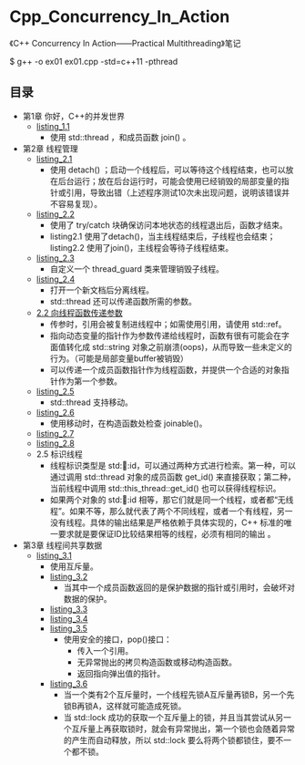 # Cpp_Concurrency_In_Action
《C++ Concurrency In Action——Practical Multithreading》笔记

$ g++ -o ex01 ex01.cpp -std=c++11 -pthread


## 目录
- 第1章 你好，C++的并发世界
	- [listing_1.1](listing_1.1.cpp)
		- 使用 std::thread ，和成员函数 join() 。
- 第2章 线程管理
	- [listing_2.1](listing_2.1.cpp)
		- 使用 detach() ；启动一个线程后，可以等待这个线程结束，也可以放在后台运行；放在后台运行时，可能会使用已经销毁的局部变量的指针或引用，导致出错（上述程序测试10次未出现问题，说明该错误并不容易复现）。
    - [listing_2.2](listing_2.2.cpp)
    	- 使用了 try/catch 块确保访问本地状态的线程退出后，函数才结束。
    	- listing2.1 使用了detach()，当主线程结束后，子线程也会结束；listing2.2 使用了join()，主线程会等待子线程结束。
    - [listing_2.3](listing_2.3.cpp)
    	- 自定义一个 thread_guard 类来管理销毁子线程。
    - [listing_2.4](listing_2.4.cpp)
    	- 打开一个新文档后分离线程。
    	- std::thread 还可以传递函数所需的参数。
    - [2.2 向线程函数传递参数](2.2.cpp)
    	- 传参时，引用会被复制进线程中；如需使用引用，请使用 std::ref。
    	- 指向动态变量的指针作为参数传递给线程时，函数有很有可能会在字面值转化成 std::string 对象之前崩溃(oops)，从而导致一些未定义的行为。（可能是局部变量buffer被销毁）
    	- 可以传递一个成员函数指针作为线程函数，并提供一个合适的对象指针作为第一个参数。
    - [listing_2.5](listing_2.5.cpp)
    	- std::thread 支持移动。
    - [listing_2.6](listing_2.6.cpp)
    	- 使用移动时，在构造函数处检查 joinable()。
    - [listing_2.7](listing_2.7.cpp)
    - [listing_2.8](listing_2.8.cpp)
    - 2.5 标识线程
    	- 线程标识类型是 std::thread::id，可以通过两种方式进行检索。第一种，可以通过调用 std::thread 对象的成员函数 get_id() 来直接获取；第二种，当前线程中调用 std::this_thread::get_id() 也可以获得线程标识。
    	- 如果两个对象的 std::thread::id 相等，那它们就是同一个线程，或者都“无线程”。如果不等，那么就代表了两个不同线程，或者一个有线程，另一没有线程。具体的输出结果是严格依赖于具体实现的，C++ 标准的唯一要求就是要保证ID比较结果相等的线程，必须有相同的输出 。
- 第3章 线程间共享数据
	- [listing_3.1](listing_3.1.cpp)
		- 使用互斥量。
		- [listing_3.2](listing_3.2.cpp)
			- 当其中一个成员函数返回的是保护数据的指针或引用时，会破坏对数据的保护。
        - [listing_3.3](listing_3.3.cpp)
        - [listing_3.4](listing_3.4.cpp)
        - [listing_3.5](listing_3.5.cpp)
        	- 使用安全的接口，pop()接口：
        		- 传入一个引用。
        		- 无异常抛出的拷贝构造函数或移动构造函数。
        		- 返回指向弹出值的指针。
        - [listing_3.6](listing_3.6.cpp)
        	- 当一个类有2个互斥量时，一个线程先锁A互斥量再锁B，另一个先锁B再锁A，这样就可能造成死锁。
        	- 当 std::lock 成功的获取一个互斥量上的锁，并且当其尝试从另一个互斥量上再获取锁时，就会有异常抛出，第一个锁也会随着异常的产生而自动释放，所以 std::lock 要么将两个锁都锁住，要不一个都不锁。